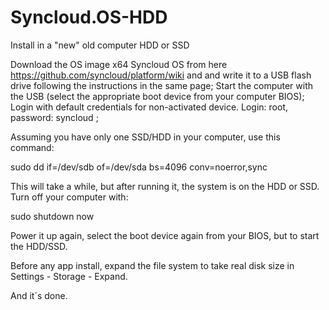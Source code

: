 # Syncloud.OS-HDD
Install in a "new" old computer HDD or SSD

Download the OS image x64 Syncloud OS from here https://github.com/syncloud/platform/wiki and and write it to a USB flash drive following the instructions in the same page;
Start the computer with the USB (select the appropriate boot device from your computer BIOS);
Login with default credentials for non-activated device. Login: root, password: syncloud ;

Assuming you have only one SSD/HDD in your computer, use this command:

sudo dd if=/dev/sdb of=/dev/sda bs=4096 conv=noerror,sync

This will take a while, but after running it, the system is on the HDD or SSD. Turn off your computer with:

sudo shutdown now

Power it up again, select the boot device again from your BIOS, but to start the HDD/SSD.

Before any app install, expand the file system to take real disk size in Settings - Storage - Expand.

And it´s done.

